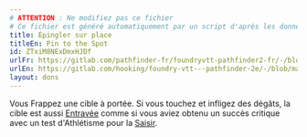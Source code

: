 ```yaml
---
# ATTENTION : Ne modifiez pas ce fichier
# Ce fichier est généré automatiquement par un script d'après les données du module Foundry VTT officiel et de sa traduction
title: Épingler sur place
titleEn: Pin to the Spot
id: ZTxiM8NExDmxHJDf
urlFr: https://gitlab.com/pathfinder-fr/foundryvtt-pathfinder2-fr/-/blob/master/data/feats/ZTxiM8NExDmxHJDf.htm
urlEn: https://gitlab.com/hooking/foundry-vtt---pathfinder-2e/-/blob/master/packs/data/feats.db/pin-to-the-spot.json
layout: dons
---
```

Vous Frappez une cible à portée. Si vous touchez et infligez des dégâts, la cible est aussi [Entravée](../conditions/entravé.md) comme si vous aviez obtenu un succès critique avec un test d'Athlétisme pour la [Saisir](../actions/saisir.md).
